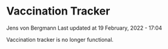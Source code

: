Vaccination Tracker
================
Jens von Bergmann
Last updated at 19 February, 2022 - 17:04

Vaccination tracker is no longer functional.
